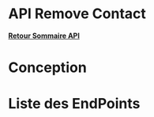 # API Remove Contact

**[Retour Sommaire API](./00_Sommaire_API.md)**

# Conception

# Liste des EndPoints
